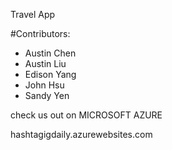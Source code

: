 Travel App

#Contributors:
- Austin Chen
- Austin Liu
- Edison Yang
- John Hsu
- Sandy Yen

check us out on MICROSOFT AZURE

hashtagigdaily.azurewebsites.com